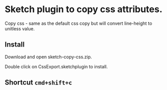 # Sketch plugin to copy css attributes.

Copy css - same as the default css copy but will convert line-height to unitless value.

## Install

Download and open sketch-copy-css.zip.

Double click on CssExport.sketchplugin to install.

## Shortcut `cmd+shift+c`
